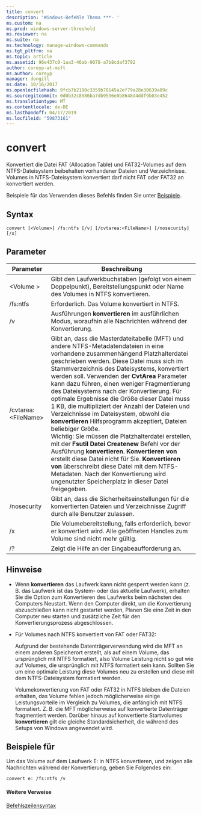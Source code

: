 ```yaml
---
title: convert
description: 'Windows-Befehle Thema ***- '
ms.custom: na
ms.prod: windows-server-threshold
ms.reviewer: na
ms.suite: na
ms.technology: manage-windows-commands
ms.tgt_pltfrm: na
ms.topic: article
ms.assetid: 96e437c0-1aa3-46ab-9078-a7b8cdaf3792
author: coreyp-at-msft
ms.author: coreyp
manager: dongill
ms.date: 10/16/2017
ms.openlocfilehash: 9fcb7b2190c3359b78145a2ef79a28e30639a89c
ms.sourcegitcommit: 0d0b32c8986ba7db9536e0b8648d4ddf9b03e452
ms.translationtype: MT
ms.contentlocale: de-DE
ms.lasthandoff: 04/17/2019
ms.locfileid: "59873161"
---
```

# <a name="convert"></a>convert



Konvertiert die Datei FAT (Allocation Table) und FAT32-Volumes auf dem NTFS-Dateisystem beibehalten vorhandener Dateien und Verzeichnisse. Volumes in NTFS-Dateisystem konvertiert darf nicht FAT oder FAT32 an konvertiert werden.

Beispiele für das Verwenden dieses Befehls finden Sie unter [Beispiele](#BKMK_examples).

## <a name="syntax"></a>Syntax

```
convert [<Volume>] /fs:ntfs [/v] [/cvtarea:<FileName>] [/nosecurity] [/x]
```

## <a name="parameters"></a>Parameter

|Parameter|Beschreibung|
|---------|-----------|
|\<Volume >|Gibt den Laufwerkbuchstaben (gefolgt von einem Doppelpunkt), Bereitstellungspunkt oder Name des Volumes in NTFS konvertieren.|
|/fs:ntfs|Erforderlich. Das Volume konvertiert in NTFS.|
|/v|Ausführungen **konvertieren** im ausführlichen Modus, woraufhin alle Nachrichten während der Konvertierung.|
|/cvtarea:\<FileName>|Gibt an, dass die Masterdateitabelle (MFT) und andere NTFS-Metadatendateien in eine vorhandene zusammenhängend Platzhalterdatei geschrieben werden. Diese Datei muss sich im Stammverzeichnis des Dateisystems, konvertiert werden soll. Verwenden der **CvtArea** Parameter kann dazu führen, einen weniger Fragmentierung des Dateisystems nach der Konvertierung. Für optimale Ergebnisse die Größe dieser Datei muss 1 KB, die multipliziert der Anzahl der Dateien und Verzeichnisse im Dateisystem, obwohl die **konvertieren** Hilfsprogramm akzeptiert, Dateien beliebiger Größe.</br>Wichtig: Sie müssen die Platzhalterdatei erstellen, mit der **Fsutil Datei Createnew** Befehl vor der Ausführung **konvertieren**. **Konvertieren von** erstellt diese Datei nicht für Sie. **Konvertieren von** überschreibt diese Datei mit dem NTFS-Metadaten. Nach der Konvertierung wird ungenutzter Speicherplatz in dieser Datei freigegeben.|
|/nosecurity|Gibt an, dass die Sicherheitseinstellungen für die konvertierten Dateien und Verzeichnisse Zugriff durch alle Benutzer zulassen.|
|/x|Die Volumebereitstellung, falls erforderlich, bevor er konvertiert wird. Alle geöffneten Handles zum Volume sind nicht mehr gültig.|
|/?|Zeigt die Hilfe an der Eingabeaufforderung an.|

## <a name="remarks"></a>Hinweise

-   Wenn **konvertieren** das Laufwerk kann nicht gesperrt werden kann (z. B. das Laufwerk ist das System- oder das aktuelle Laufwerk), erhalten Sie die Option zum Konvertieren des Laufwerks beim nächsten des Computers Neustart. Wenn den Computer direkt, um die Konvertierung abzuschließen kann nicht gestartet werden, Planen Sie eine Zeit in den Computer neu starten und zusätzliche Zeit für den Konvertierungsprozess abgeschlossen.
-   Für Volumes nach NTFS konvertiert von FAT oder FAT32:

    Aufgrund der bestehende Datenträgerverwendung wird die MFT an einem anderen Speicherort erstellt, als auf einem Volume, das ursprünglich mit NTFS formatiert, also Volume Leistung nicht so gut wie auf Volumes, die ursprünglich mit NTFS formatiert sein kann. Sollten Sie um eine optimale Leistung diese Volumes neu zu erstellen und diese mit dem NTFS-Dateisystem formatiert werden.

    Volumekonvertierung von FAT oder FAT32 in NTFS bleiben die Dateien erhalten, das Volume fehlen jedoch möglicherweise einige Leistungsvorteile im Vergleich zu Volumes, die anfänglich mit NTFS formatiert. Z. B. die MFT möglicherweise auf konvertierte Datenträger fragmentiert werden. Darüber hinaus auf konvertierte Startvolumes **konvertieren** gilt die gleiche Standardsicherheit, die während des Setups von Windows angewendet wird.

## <a name="BKMK_examples"></a>Beispiele für

Um das Volume auf dem Laufwerk E: in NTFS konvertieren, und zeigen alle Nachrichten während der Konvertierung, geben Sie Folgendes ein:
```
convert e: /fs:ntfs /v
```

#### <a name="additional-references"></a>Weitere Verweise

[Befehlszeilensyntax](command-line-syntax-key.md)